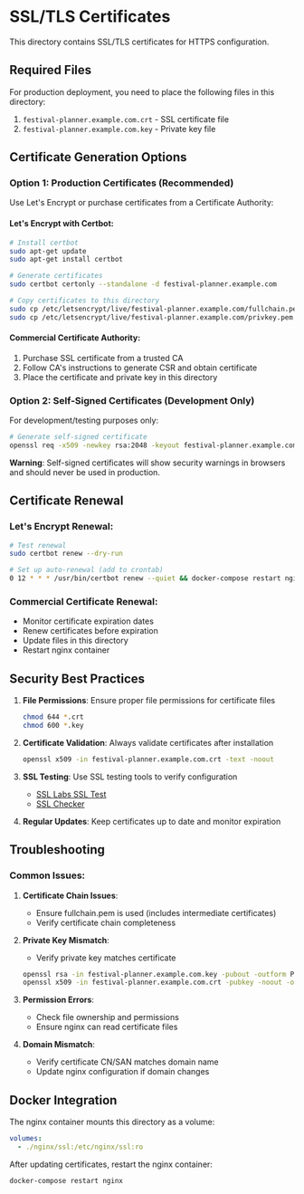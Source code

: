 # SSL/TLS Certificates

This directory contains SSL/TLS certificates for HTTPS configuration.

## Required Files

For production deployment, you need to place the following files in this directory:

1. `festival-planner.example.com.crt` - SSL certificate file
2. `festival-planner.example.com.key` - Private key file

## Certificate Generation Options

### Option 1: Production Certificates (Recommended)

Use Let's Encrypt or purchase certificates from a Certificate Authority:

#### Let's Encrypt with Certbot:
```bash
# Install certbot
sudo apt-get update
sudo apt-get install certbot

# Generate certificates
sudo certbot certonly --standalone -d festival-planner.example.com

# Copy certificates to this directory
sudo cp /etc/letsencrypt/live/festival-planner.example.com/fullchain.pem ./festival-planner.example.com.crt
sudo cp /etc/letsencrypt/live/festival-planner.example.com/privkey.pem ./festival-planner.example.com.key
```

#### Commercial Certificate Authority:
1. Purchase SSL certificate from a trusted CA
2. Follow CA's instructions to generate CSR and obtain certificate
3. Place the certificate and private key in this directory

### Option 2: Self-Signed Certificates (Development Only)

For development/testing purposes only:

```bash
# Generate self-signed certificate
openssl req -x509 -newkey rsa:2048 -keyout festival-planner.example.com.key -out festival-planner.example.com.crt -days 365 -nodes -subj "/C=JP/ST=Tokyo/L=Tokyo/O=Festival Planner/CN=festival-planner.example.com"
```

**Warning**: Self-signed certificates will show security warnings in browsers and should never be used in production.

## Certificate Renewal

### Let's Encrypt Renewal:
```bash
# Test renewal
sudo certbot renew --dry-run

# Set up auto-renewal (add to crontab)
0 12 * * * /usr/bin/certbot renew --quiet && docker-compose restart nginx
```

### Commercial Certificate Renewal:
- Monitor certificate expiration dates
- Renew certificates before expiration
- Update files in this directory
- Restart nginx container

## Security Best Practices

1. **File Permissions**: Ensure proper file permissions for certificate files
   ```bash
   chmod 644 *.crt
   chmod 600 *.key
   ```

2. **Certificate Validation**: Always validate certificates after installation
   ```bash
   openssl x509 -in festival-planner.example.com.crt -text -noout
   ```

3. **SSL Testing**: Use SSL testing tools to verify configuration
   - [SSL Labs SSL Test](https://www.ssllabs.com/ssltest/)
   - [SSL Checker](https://www.sslchecker.com/)

4. **Regular Updates**: Keep certificates up to date and monitor expiration

## Troubleshooting

### Common Issues:

1. **Certificate Chain Issues**:
   - Ensure fullchain.pem is used (includes intermediate certificates)
   - Verify certificate chain completeness

2. **Private Key Mismatch**:
   - Verify private key matches certificate
   ```bash
   openssl rsa -in festival-planner.example.com.key -pubout -outform PEM | sha256sum
   openssl x509 -in festival-planner.example.com.crt -pubkey -noout -outform PEM | sha256sum
   ```

3. **Permission Errors**:
   - Check file ownership and permissions
   - Ensure nginx can read certificate files

4. **Domain Mismatch**:
   - Verify certificate CN/SAN matches domain name
   - Update nginx configuration if domain changes

## Docker Integration

The nginx container mounts this directory as a volume:
```yaml
volumes:
  - ./nginx/ssl:/etc/nginx/ssl:ro
```

After updating certificates, restart the nginx container:
```bash
docker-compose restart nginx
```